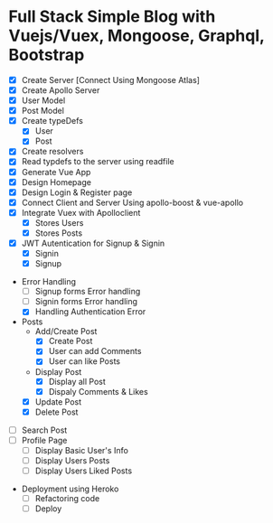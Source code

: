 # Full Stack Simple Blog with Vuejs/Vuex, Mongoose, Graphql, Bootstrap

* [x] Create Server [Connect Using Mongoose Atlas]
* [x] Create Apollo Server
* [x] User Model
* [x] Post Model
* [x] Create typeDefs
    * [x] User
    * [x] Post
* [x] Create resolvers
* [x] Read typdefs to the server using readfile
* [x] Generate Vue App
* [x] Design Homepage
* [x] Design Login & Register page
* [x] Connect Client and Server Using apollo-boost & vue-apollo
* [x] Integrate Vuex with Apolloclient
    * [x] Stores Users
    * [x] Stores Posts
* [X] JWT Autentication for Signup & Signin
    * [x] Signin
    * [x] Signup
* Error Handling
    * [ ] Signup forms Error handling
    * [ ] Signin forms Error handling
    * [x] Handling Authentication Error
* Posts
    * Add/Create Post
       * [x] Create Post
       * [x] User can add Comments
       * [x] User can like Posts
    * Display Post
       * [x] Display all Post
       * [x] Dispaly Comments & Likes
    * [x] Update Post
    * [x] Delete Post
* [ ] Search Post
* [ ] Profile Page
    * [ ] Display Basic User's Info
    * [ ] Display Users Posts
    * [ ] Display Users Liked Posts
* Deployment using Heroko
    * [ ] Refactoring code
    * [ ] Deploy
